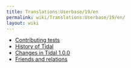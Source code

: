 ```yaml
---
title: Translations:Userbase/19/en
permalink: wiki/Translations:Userbase/19/en/
layout: wiki
---
```


-   [Contributing tests](/wiki/Contributing_tests "wikilink")
-   [History of Tidal](/wiki/History_of_Tidal "wikilink")
-   [Changes in Tidal 1.0.0](/wiki/Changes_in_Tidal_1.0.0 "wikilink")
-   [Friends and relations](/wiki/Friends_and_relations "wikilink")
